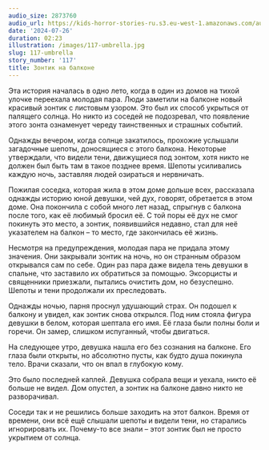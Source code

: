 ```yaml
---
audio_size: 2873760
audio_url: https://kids-horror-stories-ru.s3.eu-west-1.amazonaws.com/audio/117-umbrella.mp3
date: '2024-07-26'
duration: 02:23
illustration: /images/117-umbrella.jpg
slug: 117-umbrella
story_number: '117'
title: Зонтик на балконе
---
```


Эта история началась в одно лето, когда в один из домов на тихой улочке переехала молодая пара. Люди заметили на балконе новый красивый зонтик с листовым узором. Это был их способ укрыться от палящего солнца. Но никто из соседей не подозревал, что появление этого зонта ознаменует череду таинственных и страшных событий.

Однажды вечером, когда солнце закатилось, прохожие услышали загадочные шепоты, доносящиеся с этого балкона. Некоторые утверждали, что видели тени, движущиеся под зонтом, хотя никто не должен был быть там в такое позднее время. Шепоты усиливались каждую ночь, заставляя людей озираться и нервничать.

Пожилая соседка, которая жила в этом доме дольше всех, рассказала однажды историю юной девушки, чей дух, говорят, обретается в этом доме. Она покончила с собой много лет назад, спрыгнув с балкона после того, как её любимый бросил её. С той поры её дух не смог покинуть это место, а зонтик, появившийся недавно, стал для неё указателем на балкон – то место, где закончилась её жизнь.

Несмотря на предупреждения, молодая пара не придала этому значения. Они закрывали зонтик на ночь, но он странным образом открывался сам по себе. Один раз пара даже видела тень девушки в спальне, что заставило их обратиться за помощью. Эксорцисты и священники приезжали, пытались очистить дом, но безуспешно. Шепоты и тени продолжали их преследовать.

Однажды ночью, парня проснул удушающий страх. Он подошел к балкону и увидел, как зонтик снова открылся. Под ним стояла фигура девушки в белом, которая шептала его имя. Её глаза были полны боли и горечи. Он замер, слишком испуганный, чтобы двигаться.

На следующее утро, девушка нашла его без сознания на балконе. Его глаза были открыты, но абсолютно пусты, как будто душа покинула тело. Врачи сказали, что он впал в глубокую кому.

Это было последней каплей. Девушка собрала вещи и уехала, никто её больше не видел. Дом опустел, а зонтик на балконе давно никто не разворачивал.

Соседи так и не решились больше заходить на этот балкон. Время от времени, они всё ещё слышали шепоты и видели тени, но старались игнорировать их. Почему-то все знали – этот зонтик был не просто укрытием от солнца.